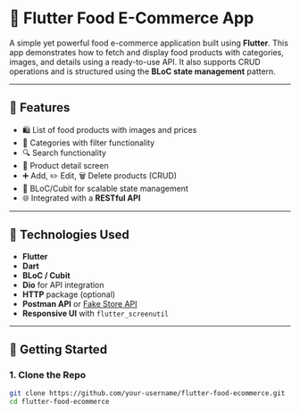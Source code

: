 # 🍔 Flutter Food E-Commerce App

A simple yet powerful food e-commerce application built using **Flutter**. This app demonstrates how to fetch and display food products with categories, images, and details using a ready-to-use API. It also supports CRUD operations and is structured using the **BLoC state management** pattern.

---

## 📱 Features

- 🛍️ List of food products with images and prices  
- 📂 Categories with filter functionality  
- 🔍 Search functionality  
- 📄 Product detail screen  
- ➕ Add, ✏️ Edit, 🗑️ Delete products (CRUD)  
- 🧠 BLoC/Cubit for scalable state management  
- 🌐 Integrated with a **RESTful API**

---

## 🔧 Technologies Used

- **Flutter**  
- **Dart**  
- **BLoC / Cubit**  
- **Dio** for API integration  
- **HTTP** package (optional)  
- **Postman API** or [Fake Store API](https://fakeapi.platzi.com/)  
- **Responsive UI** with `flutter_screenutil`

---

## 🚀 Getting Started

### 1. Clone the Repo
```bash
git clone https://github.com/your-username/flutter-food-ecommerce.git
cd flutter-food-ecommerce
